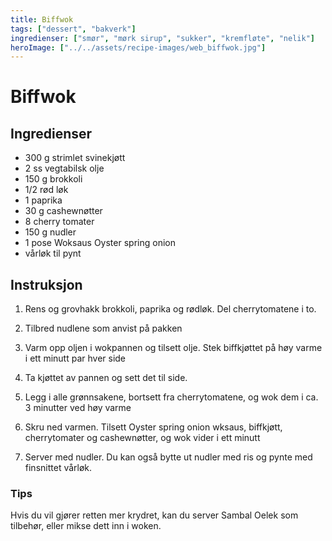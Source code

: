 ```yaml
---
title: Biffwok
tags: ["dessert", "bakverk"]
ingredienser: ["smør", "mørk sirup", "sukker", "kremfløte", "nelik"]
heroImage: ["../../assets/recipe-images/web_biffwok.jpg"]
---
```


# Biffwok

## Ingredienser

- 300 g strimlet svinekjøtt
- 2 ss vegtabilsk olje
- 150 g brokkoli
- 1/2 rød løk
- 1 paprika
- 30 g cashewnøtter
- 8 cherry tomater
- 150 g nudler
- 1 pose Woksaus Oyster spring onion
- vårløk til pynt

## Instruksjon

1. Rens og grovhakk brokkoli, paprika og rødløk. Del cherrytomatene i to.

2. Tilbred nudlene som anvist på pakken

3. Varm opp oljen i wokpannen og tilsett olje. Stek biffkjøttet på høy varme i ett minutt par hver side

4. Ta kjøttet av pannen og sett det til side.

5. Legg i alle grønnsakene, bortsett fra cherrytomatene, og wok dem i ca. 3 minutter ved høy varme

6. Skru ned varmen. Tilsett Oyster spring onion wksaus, biffkjøtt, cherrytomater og cashewnøtter, og wok vider i ett minutt

7. Server med nudler. Du kan også bytte ut nudler med ris og pynte med finsnittet vårløk.

### Tips

Hvis du vil gjører retten mer krydret, kan du server Sambal Oelek som tilbehør, eller mikse dett inn i woken.
